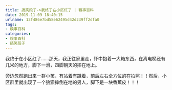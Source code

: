 ```yaml
---
title: 搞笑段子->我终于在小区红了 | 糗事百科
date: 2019-11-09 18:40:15
urlname: 13f486e7bd58e62495d42d239ff2dfa0
tags: 
- 糗事百科
categories:
- 糗事百科
- 搞笑段子
---
```

我终于在小区红了……那天，我正往家里走，怀中抱着一大箱东西，在离电梯还有几米的地方，脚下一滑，四脚朝天的摔在地上。

旁边忽然跑出来一群小孩，有站着有蹲着，前后左右全方位的在拍照！！然后，小区群里就出现了一个狼狈摔倒在地的男人，脚下是一块香蕉皮！！！


